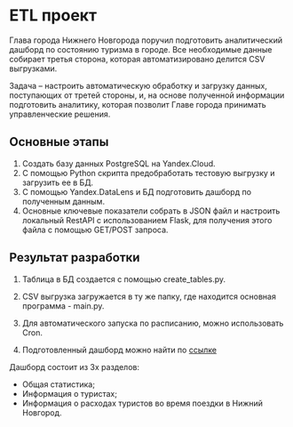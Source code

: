 # ETL проект

Глава города Нижнего Новгорода поручил подготовить аналитический дашборд по состоянию туризма в городе. 
Все необходимые данные собирает третья сторона, которая автоматизировано делится CSV выгрузками. 

Задача – настроить автоматическую обработку и загрузку данных, поступающих от третей стороны, и, на основе полученной информации подготовить аналитику, которая позволит Главе города принимать управленческие решения.

## Основные этапы

  1. Создать базу данных PostgreSQL на Yandex.Cloud.
  2. С помощью Python скрипта предобработать тестовую выгрузку и загрузить ее в БД. 
  3. С помощью Yandex.DataLens и БД подготовить дашборд по полученным данным. 
  4. Основные ключевые показатели собрать в JSON файл и настроить локальный RestAPI с использованием Flask, для получения этого файла с помощью GET/POST запроса.

## Результат разработки

  1. Таблица в БД создается с помощью create_tables.py.

  2. CSV выгрузка загружается в ту же папку, где находится основная программа - main.py.
  3. Для автоматического запуска по расписанию, можно использовать Cron.
  4. Подготовленный дашборд можно найти по [ссылке](https://datalens.yandex.ru/12xjxqvxv0yir-sostoyanie-turizma-v-g-nizhniy-novgorod-na-1-polugodie)

  Дашборд состоит из 3х разделов:
  
  - Общая статистика;
  - Информация о туристах;
  - Информация о расходах туристов во время поездки в Нижний Новгород.

